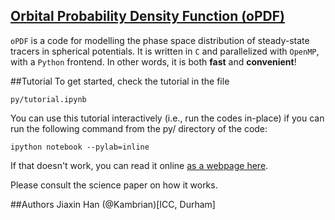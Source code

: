 ## [Orbital Probability Density Function (oPDF)](http://kambrian.github.io/oPDF)
`oPDF` is a code for modelling the phase space distribution of steady-state tracers in spherical potentials. It is written in `C` and parallelized with `OpenMP`, with a `Python` frontend. In other words, it is both **fast** and **convenient**!

##Tutorial
To get started, check the tutorial in the file 

    py/tutorial.ipynb

You can use this tutorial interactively (i.e., run the codes in-place) if you can run the following command from the py/ directory of the code:

    ipython notebook --pylab=inline

If that doesn't work, you can read it online [as a webpage here](http://nbviewer.ipython.org/github/Kambrian/oPDF/blob/master/py/tutorial.ipynb).


Please consult the science paper on how it works. 


##Authors
Jiaxin Han (@Kambrian)[ICC, Durham]
